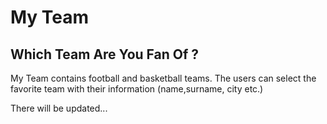 # My Team
## Which Team Are You Fan Of ?

My Team contains football and basketball teams. The users can select the favorite team with their information (name,surname, city etc.)

There will be updated...

